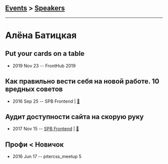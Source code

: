 ## [Events](../README.md) > [Speakers](../speakers.md)
---

# Алёна Батицкая

## Put your cards on a table
- 2019 Nov 23 -- FrontHub 2019    
## Как правильно вести себя на новой работе. 10 вредных советов
- 2016 Sep 25 -- SPB Frontend  | [:notebook:](https://solarrust.github.io/spbfrontend0916/)  
## Аудит доступности сайта на скорую руку
- 2017 Nov 15 -- [SPB Frontend](https://www.youtube.com/watch?v=OYs5H0t_ryA)  | [:notebook:](http://amp.gs/B2s5)  
## Профи &lt; Новичок
- 2016 Jun 17 -- pitercss_meetup 5    
